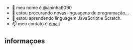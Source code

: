 - 👋 meu nome é @aninha9090
- 👀 estou procurando novas linguagens de programação...
- 🌱 estou aprendendo linguagem JavaScript e Scratch.
- 📫 meu contato é [email](ana.flavia.macedo@escola.pr.gov.br)


## informaçoes
